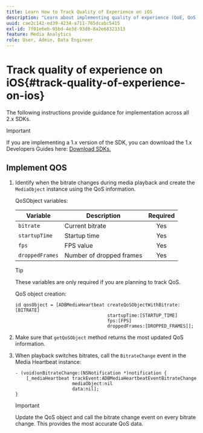 ```yaml
---
title: Learn How to Track Quality of Experience on iOS
description: "Learn about implementing quality of experience (QoE, QoS) tracking using the Media SDK on iOS."
uuid: cae2c142-ed39-4234-a711-765dcabc5415
exl-id: 7f01e6eb-95bd-4e3d-93d0-8a2e68323313
feature: Media Analytics
role: User, Admin, Data Engineer
---
```

# Track quality of experience on iOS{#track-quality-of-experience-on-ios}

The following instructions provide guidance for implementation across all 2.x SDKs.

>[!IMPORTANT]
>
>If you are implementing a 1.x version of the SDK, you can download the 1.x Developers Guides here: [Download SDKs.](/help/getting-started/download-sdks.md)

## Implement QOS

1. Identify when the bitrate changes during media playback and create the `MediaObject` instance using the QoS information.

    QoSObject variables:

    | Variable | Description | Required |
    | --- | --- | :---: |
    | `bitrate` | Current bitrate | Yes |
    | `startupTime` | Startup time | Yes |
    | `fps` | FPS value | Yes |
    | `droppedFrames` | Number of dropped frames | Yes |

    >[!TIP]
    >
    >These variables are only required if you are planning to track QoS.

    QoS object creation:

    ```
    id qosObject = [ADBMediaHeartbeat createQoSObjectWithBitrate:[BITRATE]
                                      startupTime:[STARTUP_TIME]  
                                      fps:[FPS]  
                                      droppedFrames:[DROPPED_FRAMES]];
    ```

1. Make sure that `getQoSObject` method returns the most updated QoS information.
1. When playback switches bitrates, call the `BitrateChange` event in the Media Heartbeat instance:

    ```
    - (void)onBitrateChange:(NSNotification *)notification {
        [_mediaHeartbeat trackEvent:ADBMediaHeartbeatEventBitrateChange  
                         mediaObject:nil  
                         data:nil];
    }
    ```

    >[!IMPORTANT]
    >
    >Update the QoS object and call the bitrate change event on every bitrate change. This provides the most accurate QoS data.
